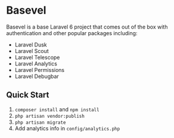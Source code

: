 # Basevel

Basevel is a base Laravel 6 project that comes out of the box with authentication and other popular packages including:

* Laravel Dusk
* Laravel Scout
* Laravel Telescope
* Laravel Analytics
* Laravel Permissions
* Laravel Debugbar


## Quick Start

1. `composer install` and `npm install`
2. `php artisan vendor:publish`
3. `php artisan migrate`
4. Add analytics info in `config/analytics.php`
